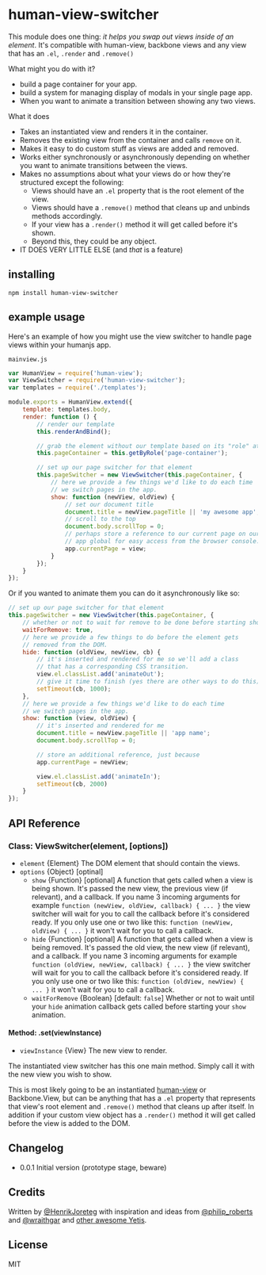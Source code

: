 # human-view-switcher

This module does one thing: *it helps you swap out views inside of an element*. It's compatible with human-view, backbone views and any view that has an `.el`, `.render` and `.remove()`

What might you do with it?
- build a page container for your app.
- build a system for managing display of modals in your single page app.
- When you want to animate a transition between showing any two views.

What it does
- Takes an instantiated view and renders it in the container.
- Removes the existing view from the container and calls `remove` on it.
- Makes it easy to do custom stuff as views are added and removed.
- Works either synchronously or asynchronously depending on whether you want to animate transitions between the views.
- Makes no assumptions about what your views do or how they're structured except the following:
    - Views should have an `.el` property that is the root element of the view.
    - Views should have a `.remove()` method that cleans up and unbinds methods accordingly.
    - If your view has a `.render()` method it will get called before it's shown.
    - Beyond this, they could be any object.
- IT DOES VERY LITTLE ELSE (and *that* is a feature)

## installing

```
npm install human-view-switcher
```

## example usage

Here's an example of how you might use the view switcher to handle page views within your humanjs app.

`mainview.js`

```js
var HumanView = require('human-view');
var ViewSwitcher = require('human-view-switcher');
var templates = require('./templates');

module.exports = HumanView.extend({
    template: templates.body,
    render: function () {
        // render our template
        this.renderAndBind();

        // grab the element without our template based on its "role" attribute
        this.pageContainer = this.getByRole('page-container');

        // set up our page switcher for that element
        this.pageSwitcher = new ViewSwitcher(this.pageContainer, {
            // here we provide a few things we'd like to do each time
            // we switch pages in the app.
            show: function (newView, oldView) {
                // set our document title
                document.title = newView.pageTitle || 'my awesome app';
                // scroll to the top
                document.body.scrollTop = 0;
                // perhaps store a reference to our current page on our
                // app global for easy access from the browser console.
                app.currentPage = view;
            }
        });
    } 
});
```

Or if you wanted to animate them you can do it asynchronously like so:

```js
// set up our page switcher for that element
this.pageSwitcher = new ViewSwitcher(this.pageContainer, {
    // whether or not to wait for remove to be done before starting show
    waitForRemove: true,
    // here we provide a few things to do before the element gets
    // removed from the DOM.
    hide: function (oldView, newView, cb) {
        // it's inserted and rendered for me so we'll add a class 
        // that has a corresponding CSS transition.
        view.el.classList.add('animateOut');
        // give it time to finish (yes there are other ways to do this)
        setTimeout(cb, 1000);
    },
    // here we provide a few things we'd like to do each time
    // we switch pages in the app.
    show: function (view, oldView) {
        // it's inserted and rendered for me
        document.title = newView.pageTitle || 'app name';
        document.body.scrollTop = 0;

        // store an additional reference, just because
        app.currentPage = newView;

        view.el.classList.add('animateIn');
        setTimeout(cb, 2000)
    }
});
```


## API Reference

### Class: ViewSwitcher(element, [options])

* `element` {Element} The DOM element that should contain the views.
* `options` {Object} [optinal]
    * `show` {Function} [optional] A function that gets called when a view is being shown. It's passed the new view, the previous view (if relevant), and a callback. If you name 3 incoming arguments for example `function (newView, oldView, callback) { ... }` the view switcher will wait for you to call the callback before it's considered ready. If you only use one or two like this: `function (newView, oldView) { ... }` it won't wait for you to call a callback.
    * `hide` {Function} [optional] A function that gets called when a view is being removed. It's passed the old view, the new view (if relevant), and a callback. If you name 3 incoming arguments for example `function (oldView, newView, callback) { ... }` the view switcher will wait for you to call the callback before it's considered ready. If you only use one or two like this: `function (oldView, newView) { ... }` it won't wait for you to call a callback.
    * `waitForRemove` {Boolean} [default: `false`] Whether or not to wait until your `hide` animation callback gets called before starting your `show` animation.


#### Method: .set(viewInstance)

* `viewInstance` {View} The new view to render. 

The instantiated view switcher has this one main method. Simply call it with the new view you wish to show. 

This is most likely going to be an instantiated [human-view](http://docs.humanjavascript.com/#human-view) or Backbone.View, but can be anything that has a `.el` property that represents that view's root element and `.remove()` method that cleans up after itself. In addition if your custom view object has a `.render()` method it will get called before the view is added to the DOM.


## Changelog

- 0.0.1 Initial version (prototype stage, beware)

## Credits

Written by [@HenrikJoreteg](http://twitter.com/henrikjoreteg) with inspiration and ideas from [@philip_roberts](http://twitter.com/philip_roberts) and [@wraithgar](http://twitter.com/wraithgar) and [other awesome Yetis](http://andyet.com/team).


## License

MIT
